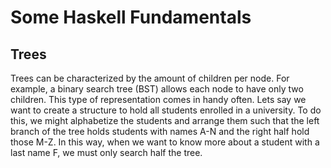 # Some Haskell Fundamentals

## Trees

Trees can be characterized by the amount of children per node. For example, a binary search tree (BST) allows each node to have only two children. This type of representation comes in handy often. Lets say we want to create a structure to hold all students enrolled in a university. To do this, we might alphabetize the students and arrange them such that the left branch of the tree holds students with names A-N and the right half hold those M-Z. In this way, when we want to know more about a student with a last name F, we must only search half the tree. 

